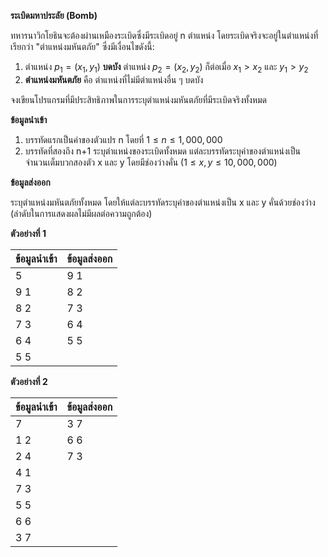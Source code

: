 **ระเบิดมหาประลัย (Bomb)**

ทหารนาวิกโยธินจะต้องผ่านเหมืองระเบิดซึ่งมีระเบิดอยู่ n ตำแหน่ง โดยระเบิดจริงจะอยู่ในตำแหน่งที่เรียกว่า "ตำแหน่งมหันตภัย" ซึ่งมีเงื่อนไขดังนี้:
1.  ตำแหน่ง $p_1=(x_1, y_1)$ **บดบัง** ตำแหน่ง $p_2=(x_2, y_2)$ ก็ต่อเมื่อ $x_1 > x_2$ และ $y_1 > y_2$
2.  **ตำแหน่งมหันตภัย** คือ ตำแหน่งที่ไม่มีตำแหน่งอื่น ๆ บดบัง

จงเขียนโปรแกรมที่มีประสิทธิภาพในการระบุตำแหน่งมหันตภัยที่มีระเบิดจริงทั้งหมด

**ข้อมูลนำเข้า**

1.  บรรทัดแรกเป็นค่าของตัวแปร n โดยที่ $1 \le n \le 1,000,000$
2.  บรรทัดที่สองถึง n+1 ระบุตำแหน่งของระเบิดทั้งหมด แต่ละบรรทัดระบุค่าของตำแหน่งเป็นจำนวนเต็มบวกสองตัว x และ y โดยมีช่องว่างคั่น ($1 \le x, y \le 10,000,000$)

**ข้อมูลส่งออก**

ระบุตำแหน่งมหันตภัยทั้งหมด โดยให้แต่ละบรรทัดระบุค่าของตำแหน่งเป็น x และ y คั่นด้วยช่องว่าง (ลำดับในการแสดงผลไม่มีผลต่อความถูกต้อง)

**ตัวอย่างที่ 1**

| ข้อมูลนำเข้า | ข้อมูลส่งออก |
| :--- | :--- |
| 5 | 9 1 |
| 9 1 | 8 2 |
| 8 2 | 7 3 |
| 7 3 | 6 4 |
| 6 4 | 5 5 |
| 5 5 | |

**ตัวอย่างที่ 2**

| ข้อมูลนำเข้า | ข้อมูลส่งออก |
| :--- | :--- |
| 7 | 3 7 |
| 1 2 | 6 6 |
| 2 4 | 7 3 |
| 4 1 | |
| 7 3 | |
| 5 5 | |
| 6 6 | |
| 3 7 | |